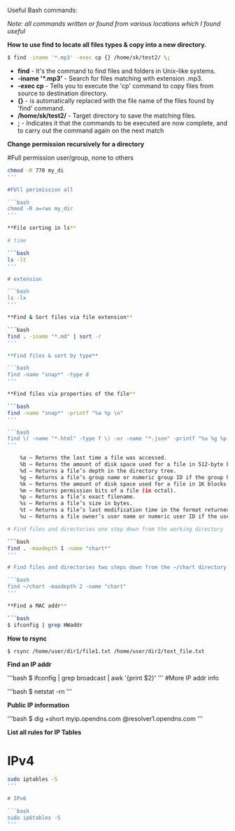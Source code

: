 Useful Bash commands:

*Note: all commands written or found from various locations which I found useful*

**How to use find to locate all files types & copy into a new directory.**

```bash
$ find -iname '*.mp3' -exec cp {} /home/sk/test2/ \;
```

- **find** - It's the command to find files and folders in Unix-like systems.
- **-iname '\*.mp3'** - Search for files matching with extension .mp3.
- **-exec cp** - Tells you to execute the 'cp' command to copy files from source to destination directory.
- **{}** - is automatically replaced with the file name of the files found by 'find' command.
- **/home/sk/test2/** - Target directory to save the matching files.
- **\;** - Indicates it that the commands to be executed are now complete, and to carry out the command again on the next match

**Change permission recursively for a directory**

#Full permission user/group, none to others

```bash
chmod -R 770 my_di
'''

#FUll perimission all

```bash
chmod -R a=rwx my_dir
'''

**File sorting in ls**

# time

```bash
ls -lt
'''

# extension

```bash
ls -lx
'''

**Find & Sort files via file extension**

```bash
find . -iname "*.md" | sort -r
'''

**Find files & sort by type**

```bash
find -name "snap*" -type d
'''

**Find files via properties of the file**

```bash
find -name "snap*" -printf "%a %p \n"
'''

```bash
find \( -name "*.html" -type f \) -or -name "*.json" -printf "%u %g %p \n"
'''

    %a – Returns the last time a file was accessed.
    %b – Returns the amount of disk space used for a file in 512-byte blocks.
    %d – Returns a file’s depth in the directory tree.
    %g – Returns a file’s group name or numeric group ID if the group has no name.
    %k – Returns the amount of disk space used for a file in 1K blocks.
    %m – Returns permission bits of a file (in octal).
    %p – Returns a file’s exact filename.
    %s – Returns a file’s size in bytes.
    %t – Returns a file’s last modification time in the format returned by the -ctime option.
    %u – Returns a file owner’s user name or numeric user ID if the user has no name.

# Find files and directories one step down from the working directory

```bash
find . -maxdepth 1 -name "chart*"
'''

# Find files and directories two steps down from the ~/chart directory

```bash
find ~/chart -maxdepth 2 -name "chart"
'''

**Find a MAC addr**

```bash
$ ifconfig | grep HWaddr
```

**How to rsync**

```bash
$ rsync /home/user/dir1/file1.txt /home/user/dir2/text_file.txt
```

**Find an IP addr**

'''bash
$ ifconfig | grep broadcast | awk '{print $2}'
'''
#More IP addr info

'''bash
$ netstat -rn
'''

**Public IP information**

'''bash
$ dig +short myip.opendns.com @resolver1.opendns.com
'''

**List all rules for IP Tables**

# IPv4

```bash
sudo iptables -S
'''

# IPv6

```bash
sudo ip6tables -S
'''

